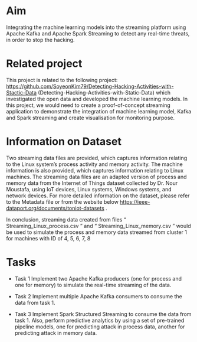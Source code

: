 # Aim
Integrating the machine learning models into the streaming platform using Apache Kafka and Apache Spark Streaming to detect any real-time threats, in order to stop the hacking. 

# Related project
This project is related to the following project: https://github.com/SoyeonKim79/Detecting-Hacking-Activities-with-Stactic-Data (Detecting-Hacking-Activities-with-Static-Data) which investigated the open data and developed the machine learning models. In this project, we would need to create a proof-of-concept streaming application to demonstrate the integration of machine learning model, Kafka and Spark streaming and create visualisation for monitoring purpose.

# Information on Dataset
Two streaming data files are provided, which captures information relating to the Linux system’s process activity and memory activity. The machine information is also provided, which captures information relating to Linux machines.
The streaming data files are an adapted version of process and memory data from the
Internet of Things dataset collected by Dr. Nour Moustafa, using IoT devices, Linux systems, Windows systems, and network devices. For more detailed information on the dataset, please refer to the Metadata file or from the website
below https://ieee-dataport.org/documents/toniot-datasets .

In conclusion, streaming data created from files “ Streaming_Linux_process.csv ” and “ Streaming_Linux_memory.csv ” would be used to simulate the process and memory data streamed from cluster 1 for machines with ID of 4, 5, 6, 7, 8

# Tasks
* Task 1
Implement two Apache Kafka producers (one for process and one for memory) to simulate the real-time streaming of the data.

* Task 2
Implement multiple Apache Kafka consumers to consume the data from task 1.

* Task 3
Implement Spark Structured Streaming to consume the data from task 1. Also, perform predictive analytics by using a set of pre-trained pipeline models, one for predicting attack in process data, another for predicting attack in memory data.
